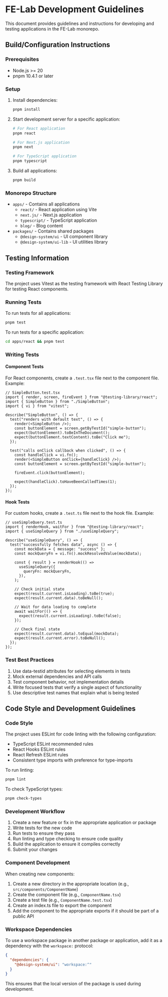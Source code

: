 # FE-Lab Development Guidelines

This document provides guidelines and instructions for developing and testing applications in the FE-Lab monorepo.

## Build/Configuration Instructions

### Prerequisites

- Node.js >= 20
- pnpm 10.4.1 or later

### Setup

1. Install dependencies:
   ```bash
   pnpm install
   ```

2. Start development server for a specific application:
   ```bash
   # For React application
   pnpm react
   
   # For Next.js application
   pnpm next
   
   # For TypeScript application
   pnpm typescript
   ```

3. Build all applications:
   ```bash
   pnpm build
   ```

### Monorepo Structure

- `apps/` - Contains all applications
  - `react/` - React application using Vite
  - `next.js/` - Next.js application
  - `typescript/` - TypeScript application
  - `blog/` - Blog content
- `packages/` - Contains shared packages
  - `@design-system/ui` - UI component library
  - `@design-system/ui-lib` - UI utilities library

## Testing Information

### Testing Framework

The project uses Vitest as the testing framework with React Testing Library for testing React components.

### Running Tests

To run tests for all applications:
```bash
pnpm test
```

To run tests for a specific application:
```bash
cd apps/react && pnpm test
```

### Writing Tests

#### Component Tests

For React components, create a `.test.tsx` file next to the component file. Example:

```tsx
// SimpleButton.test.tsx
import { render, screen, fireEvent } from "@testing-library/react";
import { SimpleButton } from "./SimpleButton";
import { vi } from "vitest";

describe("SimpleButton", () => {
  test("renders with default text", () => {
    render(<SimpleButton />);
    const buttonElement = screen.getByTestId("simple-button");
    expect(buttonElement).toBeInTheDocument();
    expect(buttonElement.textContent).toBe("Click me");
  });

  test("calls onClick callback when clicked", () => {
    const handleClick = vi.fn();
    render(<SimpleButton onClick={handleClick} />);
    const buttonElement = screen.getByTestId("simple-button");
    
    fireEvent.click(buttonElement);
    
    expect(handleClick).toHaveBeenCalledTimes(1);
  });
});
```

#### Hook Tests

For custom hooks, create a `.test.ts` file next to the hook file. Example:

```tsx
// useSimpleQuery.test.ts
import { renderHook, waitFor } from "@testing-library/react";
import { useSimpleQuery } from "./useSimpleQuery";

describe("useSimpleQuery", () => {
  test("successfully fetches data", async () => {
    const mockData = { message: "success" };
    const mockQueryFn = vi.fn().mockResolvedValue(mockData);

    const { result } = renderHook(() =>
      useSimpleQuery({
        queryFn: mockQueryFn,
      }),
    );

    // Check initial state
    expect(result.current.isLoading).toBe(true);
    expect(result.current.data).toBeNull();

    // Wait for data loading to complete
    await waitFor(() => {
      expect(result.current.isLoading).toBe(false);
    });

    // Check final state
    expect(result.current.data).toEqual(mockData);
    expect(result.current.error).toBeNull();
  });
});
```

### Test Best Practices

1. Use data-testid attributes for selecting elements in tests
2. Mock external dependencies and API calls
3. Test component behavior, not implementation details
4. Write focused tests that verify a single aspect of functionality
5. Use descriptive test names that explain what is being tested

## Code Style and Development Guidelines

### Code Style

The project uses ESLint for code linting with the following configuration:

- TypeScript ESLint recommended rules
- React Hooks ESLint rules
- React Refresh ESLint rules
- Consistent type imports with preference for type-imports

To run linting:
```bash
pnpm lint
```

To check TypeScript types:
```bash
pnpm check-types
```

### Development Workflow

1. Create a new feature or fix in the appropriate application or package
2. Write tests for the new code
3. Run tests to ensure they pass
4. Run linting and type checking to ensure code quality
5. Build the application to ensure it compiles correctly
6. Submit your changes

### Component Development

When creating new components:

1. Create a new directory in the appropriate location (e.g., `src/components/ComponentName`)
2. Create the component file (e.g., `ComponentName.tsx`)
3. Create a test file (e.g., `ComponentName.test.tsx`)
4. Create an index.ts file to export the component
5. Add the component to the appropriate exports if it should be part of a public API

### Workspace Dependencies

To use a workspace package in another package or application, add it as a dependency with the `workspace:` protocol:

```json
{
  "dependencies": {
    "@design-system/ui": "workspace:^"
  }
}
```

This ensures that the local version of the package is used during development.